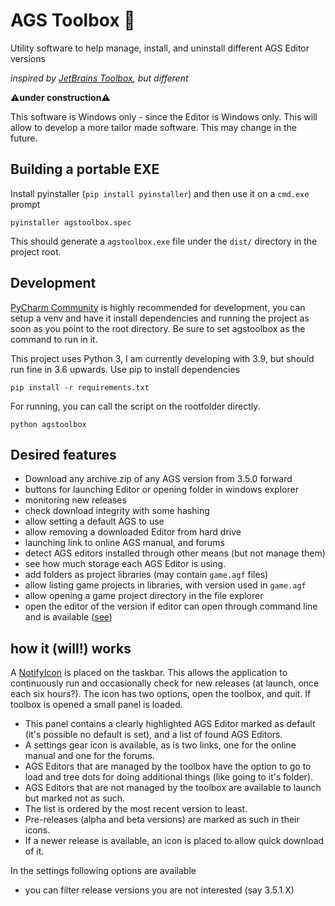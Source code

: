 # AGS Toolbox 🧰
Utility software to help manage, install, and uninstall different AGS Editor versions

_inspired by [JetBrains Toolbox](https://www.jetbrains.com/toolbox-app/), but different_


⚠**under construction**⚠

This software is Windows only - since the Editor is Windows only. This will allow to develop a more tailor made software. This may change in the future.


## Building a portable EXE

Install pyinstaller (`pip install pyinstaller`) and then use it on a `cmd.exe` prompt

    pyinstaller agstoolbox.spec
	
This should generate a `agstoolbox.exe` file under the `dist/` directory in the project root.

## Development

[PyCharm Community](https://www.jetbrains.com/pycharm/) is highly recommended for development, you can setup a venv and have it install dependencies and running the project as soon as you point to the root directory.
Be sure to set agstoolbox as the command to run in it.

This project uses Python 3, I am currently developing with 3.9, but should run fine in 3.6 upwards. Use pip to install dependencies

    pip install -r requirements.txt

For running, you can call the script on the rootfolder directly.

    python agstoolbox


##  Desired features

- Download any archive.zip of any AGS version from 3.5.0 forward
- buttons for launching Editor or opening folder in windows explorer
- monitoring new releases
- check download integrity with some hashing
- allow setting a default AGS to use
- allow removing a downloaded Editor from hard drive
- launching link to online AGS manual, and forums
- detect AGS editors installed through other means (but not manage them)
- see how much storage each AGS Editor is using.
- add folders as project libraries (may contain `game.agf` files)
- allow listing game projects in libraries, with version used in `game.agf`
- allow opening a game project directory in the file explorer
- open the editor of the version if editor can open through command line and is available ([see](https://github.com/adventuregamestudio/ags/blob/970e023af4db037e2fe24488e583b9dd3ad935aa/Editor/AGS.Editor/GUI/GUIController.cs#L872))


## how it (will!) works

A [NotifyIcon](https://docs.microsoft.com/en-us/dotnet/desktop/winforms/controls/app-icons-to-the-taskbar-with-wf-notifyicon?view=netframeworkdesktop-4.8) is placed on the taskbar. This allows the application to continuously run and occasionally check for new releases (at launch, once each six hours?).
The icon has two options, open the toolbox, and quit. If toolbox is opened a small panel is loaded.
- This panel contains a clearly highlighted AGS Editor marked as default (it's possible no default is set), and a list of found AGS Editors. 
- A settings gear icon is available, as is two links, one for the online manual and one for the forums. 
- AGS Editors that are managed by the toolbox have the option to go to load and tree dots for doing additional things (like going to it's folder). 
- AGS Editors that are not managed by the toolbox are available to launch but marked not as such. 
- The list is ordered by the most recent version to least. 
- Pre-releases (alpha and beta versions) are marked as such in their icons.
- If a newer release is available, an icon is placed to allow quick download of it.

In the settings following options are available
- you can filter release versions you are not interested (say 3.5.1.X)
